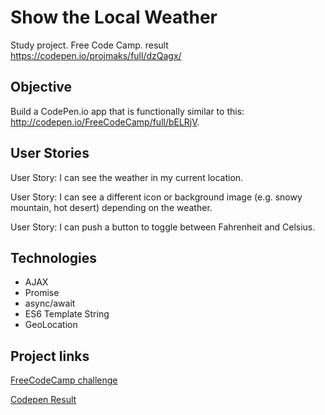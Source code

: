 # Show the Local Weather

Study project. Free Code Camp. result https://codepen.io/projmaks/full/dzQagx/


## Objective

Build a CodePen.io app that is functionally similar to this: http://codepen.io/FreeCodeCamp/full/bELRjV.

## User Stories

User Story: I can see the weather in my current location.

User Story: I can see a different icon or background image (e.g. snowy mountain, hot desert) depending on the weather.

User Story: I can push a button to toggle between Fahrenheit and Celsius.

## Technologies

* AJAX
* Promise  
* async/await
* ES6 Template String
* GeoLocation


## Project links

[FreeCodeCamp challenge](https://www.freecodecamp.org/challenges/show-the-local-weather)

[Codepen Result](https://codepen.io/projmaks/full/dzQagx/)
